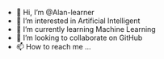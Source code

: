 - 👋 Hi, I’m @Alan-learner
- 👀 I’m interested in Artificial Intelligent
- 🌱 I’m currently learning Machine Learning
- 💞️ I’m looking to collaborate on GitHub
- 📫 How to reach me ...

<!---
Alan-learner/Alan-learner is a ✨ special ✨ repository because its `README.md` (this file) appears on your GitHub profile.
You can click the Preview link to take a look at your changes.
--->
